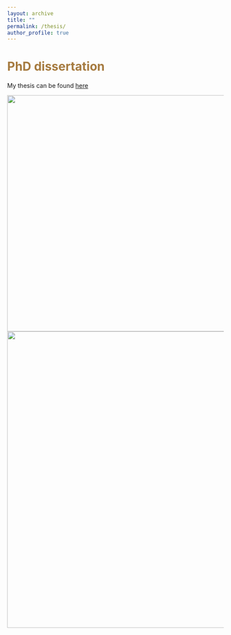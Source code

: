 ```yaml
---
layout: archive
title: ""
permalink: /thesis/
author_profile: true
---
```


# <span style="color:#a67b40"> PhD dissertation </span>

My thesis can be found [here](https://cadmus.eui.eu/entities/publication/3c4e3998-e51f-40f0-a0e3-24ed7850dd8d)


<img src="http://gaiaghirardi.github.io/images/Flowers_Sfondo.pdf" width="550"/>

<img src="http://gaiaghirardi.github.io/images/Compensation_Boosting_Triggering_orizzontale.pdf" width="690"/>





